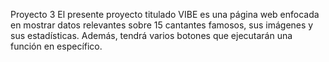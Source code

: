 Proyecto 3
El presente proyecto titulado VIBE es una página web enfocada en mostrar datos relevantes sobre 15 cantantes famosos, sus imágenes y sus estadísticas. Además, tendrá varios botones que ejecutarán una función en específico.
